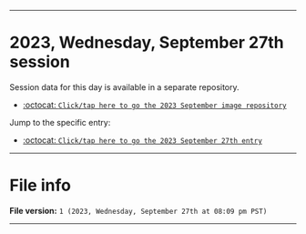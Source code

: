 
***

# 2023, Wednesday, September 27th session

Session data for this day is available in a separate repository.

- [:octocat: `Click/tap here to go the 2023 September image repository`](https://github.com/seanpm2001/SeansLifeArchive_Images_ModernSmurfsVillage_Y2023_V2/)

Jump to the specific entry:

- [:octocat: `Click/tap here to go the 2023 September 27th entry`](https://github.com/seanpm2001/SeansLifeArchive_Images_ModernSmurfsVillage_Y2023_V2/tree/SeansLifeArchive_ModernSmurfsVillage_Y2023_V2_Main-dev/09_September/27/)

***

# File info

**File version:** `1 (2023, Wednesday, September 27th at 08:09 pm PST)`

***
